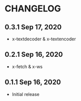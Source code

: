 # CHANGELOG

## 0.3.1 Sep 17, 2020

- x-textdecoder & x-textencoder

## 0.2.1 Sep 16, 2020

- x-fetch & x-ws

## 0.1.1 Sep 16, 2020

- Initial release
